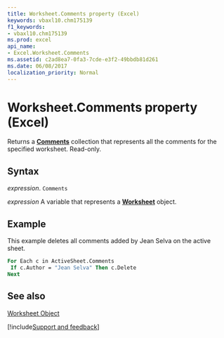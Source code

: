```yaml
---
title: Worksheet.Comments property (Excel)
keywords: vbaxl10.chm175139
f1_keywords:
- vbaxl10.chm175139
ms.prod: excel
api_name:
- Excel.Worksheet.Comments
ms.assetid: c2ad8ea7-0fa3-7cde-e3f2-49bbdb81d261
ms.date: 06/08/2017
localization_priority: Normal
---
```



# Worksheet.Comments property (Excel)

Returns a  **[Comments](Excel.Comments.md)** collection that represents all the comments for the specified worksheet. Read-only.


## Syntax

_expression_. `Comments`

_expression_ A variable that represents a **[Worksheet](Excel.Worksheet.md)** object.


## Example

This example deletes all comments added by Jean Selva on the active sheet.


```vb
For Each c in ActiveSheet.Comments 
 If c.Author = "Jean Selva" Then c.Delete 
Next
```


## See also


[Worksheet Object](Excel.Worksheet.md)

[!include[Support and feedback](~/includes/feedback-boilerplate.md)]